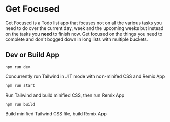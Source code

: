 # Get Focused

Get Focused is a Todo list app that focuses not on all the various tasks you need to do over the current day, week and the upcoming weeks but instead on the tasks you **need** to finish now. Get focused on the things you need to complete and don't bogged down in long lists with multiple buckets.

## Dev or Build App

`npm run dev`

Concurrently run Tailwind in JIT mode with non-minifed CSS and Remix App

`npm run start`

Run Tailwind and build minified CSS, then run Remix App

`npm run build`

Build minified Tailwind CSS file, build Remix App
